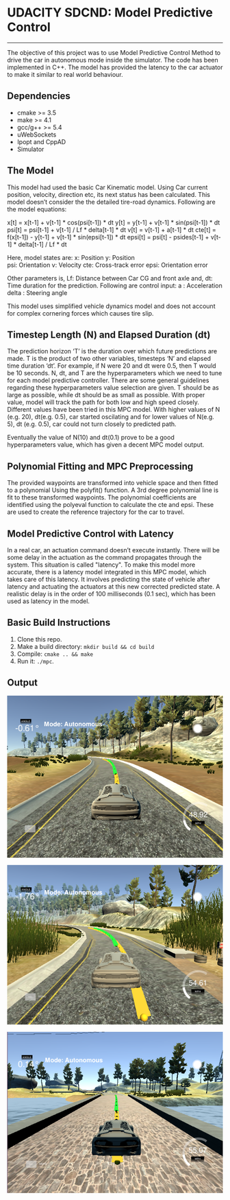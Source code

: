 # UDACITY SDCND: Model Predictive Control
---
The objective of this project was to use Model Predictive Control Method to drive the car in autonomous mode inside the simulator. The code has been implemented in C++. The model has provided the latency to the car actuator to make it similar to real world behaviour.


## Dependencies

* cmake >= 3.5
* make >= 4.1
* gcc/g++ >= 5.4
* uWebSockets
* Ipopt and CppAD
* Simulator

## The Model
This model had used the basic Car Kinematic model. Using Car current position, velocity, direction etc, its next status has been calculated. This model doesn’t consider the the detailed tire-road dynamics. 
Following are the model equations:

x[t] = x[t-1] + v[t-1] * cos(psi[t-1]) * dt
y[t] = y[t-1] + v[t-1] * sin(psi[t-1]) * dt
psi[t] = psi[t-1] + v[t-1] / Lf * delta[t-1] * dt
v[t] = v[t-1] + a[t-1] * dt
cte[t] = f(x[t-1]) - y[t-1] + v[t-1] * sin(epsi[t-1]) * dt
epsi[t] = psi[t] - psides[t-1] + v[t-1] * delta[t-1] / Lf * dt

Here, model states are:
x: Position
y: Position  
psi: Orientation 
v: Velocity 
cte: Cross-track error 
epsi: Orientation error  

Other parameters is, Lf: Distance between Car CG and front axle and, dt:  Time duration for the prediction.
Following are control input:
a : Acceleration
delta : Steering angle 

This model uses simplified vehicle dynamics model and does not account for complex  cornering forces which causes tire slip.


## Timestep Length (N) and Elapsed Duration (dt)

The prediction horizon ‘T’ is the duration over which future predictions are made. T is the product of two other variables, timesteps ‘N’ and elapsed time duration ‘dt’. 
For example, if N were 20 and dt were 0.5, then T would be 10 seconds.
N, dt, and T are the hyperparameters which we need to tune for each model predictive controller. There are some general guidelines regarding these hyperparameters value selection are given. T should be as large as possible, while dt should be as small as possible. With proper value, model will track the path for both low and high speed closely. 
Different values have been tried in this MPC model. With higher values of N (e.g. 20), dt(e.g. 0.5), car started oscilating and for lower values of N(e.g. 5), dt (e.g. 0.5), car could not turn closely to predicted path.

Eventually the value of N(10) and dt(0.1) prove to be a good hyperparameters value, which has given a decent MPC model output.


## Polynomial Fitting and MPC Preprocessing

The provided waypoints are transformed into vehicle space and then fitted to a polynomial Using the polyfit() function.  A 3rd degree polynomial line is fit to these transformed waypoints. The polynomial coefficients are identified using the polyeval function to calculate the cte and epsi. These are used to create the reference trajectory for the car to travel. 


## Model Predictive Control with Latency

In a real car, an actuation command doesn’t execute instantly. There will be some delay in the actuation as the command propagates through the system. This situation is called "latency".
To make this model more accurate, there is a latency model integrated in this MPC model, which takes care of this latency. It involves predicting the state of vehicle after latency and actuating the actuators at this new corrected predicted state.
A realistic delay is in the order of 100 milliseconds (0.1 sec), which has been used as latency in the model.

## Basic Build Instructions

1. Clone this repo.
2. Make a build directory: `mkdir build && cd build`
3. Compile: `cmake .. && make`
4. Run it: `./mpc`.




## Output

![](https://github.com/ermadhukar/SDCND_T2_P5_Model_Predictive_Control/blob/master/Img/T2P5_MPC.png)

![](https://github.com/ermadhukar/SDCND_T2_P5_Model_Predictive_Control/blob/master/Img/T2P5_MPC2.png)

![](https://github.com/ermadhukar/SDCND_T2_P5_Model_Predictive_Control/blob/master/Img/T2P5_MPC4.png)


